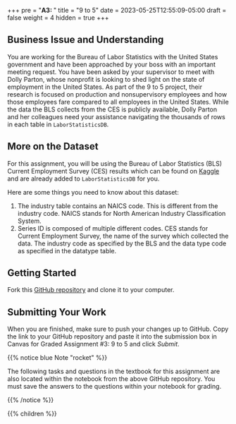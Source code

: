 +++
pre = "<b>A3: </b>"
title = "9 to 5"
date = 2023-05-25T12:55:09-05:00
draft = false
weight = 4
hidden = true
+++

## Business Issue and Understanding

You are working for the Bureau of Labor Statistics with the United States government and have been approached by your boss with an important meeting request. You have been asked by your supervisor to meet with Dolly Parton, whose nonprofit is looking to shed light on the state of employment in the United States. As part of the 9 to 5 project, their research is focused on production and nonsupervisory employees and how those employees fare compared to all employees in the United States. While the data the BLS collects from the CES is publicly available, Dolly Parton and her colleagues need your assistance navigating the thousands of rows in each table in `LaborStatisticsDB`.

## More on the Dataset

For this assignment, you will be using the Bureau of Labor Statistics (BLS) Current Employment Survey (CES) results which can be found on [Kaggle](https://www.kaggle.com/datasets/bls/employment) and are already added to `LaborStatisticsDB` for you.

Here are some things you need to know about this dataset:

1. The industry table contains an NAICS code. This is different from the industry code. NAICS stands for North American Industry Classification System.
1. Series ID is composed of multiple different codes. CES stands for Current Employment Survey, the name of the survey which collected the data. The industry code as specified by the BLS and the data type code as specified in the datatype table.

## Getting Started

Fork this [GitHub repository](https://github.com/LaunchCodeEducation/nine-to-five-assignment) and clone it to your computer.

## Submitting Your Work

When you are finished, make sure to push your changes up to GitHub. Copy the link to your GitHub 
repository and paste it into the submission box in Canvas for Graded Assignment #3: 9 to 5 and click *Submit*.

{{% notice blue Note "rocket" %}}

The following tasks and questions in the textbook for this assignment are also located within the notebook from the above GitHub repository. You must save the answers to the questions within your notebook for grading.

{{% /notice %}}

{{% children %}}
